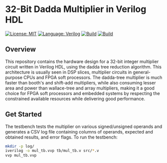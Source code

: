 # 32-Bit Dadda Multiplier in Verilog HDL
[![License: MIT](https://img.shields.io/badge/License-MIT-yellow.svg)](LICENSE)
[![Language: Verilog](https://img.shields.io/badge/Language-Verilog-blue)]()
[![Build](https://img.shields.io/badge/Simulation-Successful-green)]()
[![Build](https://img.shields.io/badge/Hardware-Pending-yellow)]()
## Overview
This repository contains the hardware design for a 32-bit integer multiplier circuit written in Verilog HDL, using the dadda tree reduction algorithm. This architecture is usually seen in DSP slices, multiplier circuits in general-purpose CPUs and FPGA soft processors. The dadda-tree multiplier is much faster than booth's and shift-add multipliers, while also consuming lesser area and power than wallace-tree and array multipliers, making it a good choice for FPGA soft processors and embedded systems by respecting the constrained available resources while delivering good performance.
## Get Started
The testbench tests the multiplier on various signed/unsigned operands and generates a CSV log file containing columns of operands, expected and obtained results, and error flags. To run the testbench:
```bash
mkdir -p log/
iverilog -o mul_tb.vvp tb/mul_tb.v src/*.v
vvp mul_tb.vvp
```